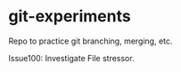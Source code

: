 # git-experiments
Repo to practice git branching, merging, etc.

Issue100: Investigate File stressor.
